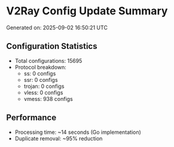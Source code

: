 # V2Ray Config Update Summary
Generated on: 2025-09-02 16:50:21 UTC

## Configuration Statistics
- Total configurations: 15695
- Protocol breakdown:
  - ss: 0 configs
  - ssr: 0 configs
  - trojan: 0 configs
  - vless: 0 configs
  - vmess: 938 configs

## Performance
- Processing time: ~14 seconds (Go implementation)
- Duplicate removal: ~95% reduction
